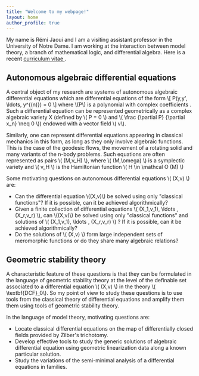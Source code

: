 ```yaml
---
title: "Welcome to my webpage!"
layout: home
author_profile: true
---
```



My name is Rémi Jaoui and I am a visiting assistant professor in the University of Notre Dame. I am working at the interaction between model theory, a branch of mathematical logic, and differential algebra. 
Here is a recent <a href = "/assets/pdf/CV.pdf"> curriculum vitae </a>.


## Autonomous algebraic differential equations

A central object of my research are systems of autonomous algebraic differential equations which are differential equations of the form \\[ P(y,y', \ldots, y^{(n)}) = 0 \\]
where \\(P\\) is a polynomial with complex coefficients . Such a differential equation can be represented geometrically as a complex algebraic variety X (defined by \\( P = 0 \\)  and \\( \frac {\partial P} {\partial x_n} \neq 0 \\)) endowed with a vector field \\( v\\).

Similarly, one can represent differential equations appearing in classical mechanics in this form, as long as they only involve algebraic functions. This is the case of the geodesic flows, the movement of a rotating solid and many variants of the n-body problems.  Such equations are often represented as pairs  \\( (M,v_H) \\), where \\( (M,\omega) \\) is a symplectic variety and \\( v_H \\) is the Hamiltonian function \\( H \in \mathcal O (M) \\) 


Some motivating questions on autonomous differential equations  \\( (X,v) \\) are:
  * Can  the differential equation \\((X,v)\\)  be solved using only "classical functions"? If it is possible, can it be achieved algorithmically?  
  * Given a finite collection of differential equations \\( (X_1,v_1), \ldots , (X_r,v_r) \\), can  \\((X,v)\\) be solved using only "classical functions" and solutions of \\( (X_1,v_1), \ldots , (X_r,v_r) \\) ? If it is possible, can it be achieved algorithmically?
   * Do the solutions of \\( (X,v) \\)  form large independent sets of  meromorphic functions or do they share many algebraic relations?  

## Geometric stability theory

A characteristic feature of these questions is that they can be formulated in the language of geometric stability theory at the level of the definable set  associated to a differential equation \\( (X,v) \\)   in the theory \\( \textbf{DCF}_0\\). So my point of view to study these questions is to use tools from the classical theory of differential equations and amplify them them using tools of geometric stability theory. 

In the language of model theory, motivating questions are:

  * Locate classical differential equations on the map of differentially closed fields provided by Zilber's trichotomy. 
  * Develop effective tools to study the generic solutions of algebraic differential equation using geometric linearization data along a known particular solution.
  * Study the variations of the semi-minimal analysis of a differential equations in families.
  
